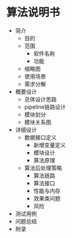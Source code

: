 # 算法说明书

* 简介
    * 目的
    * 范围
        * 软件名称
        * 功能
    * 缩略图
    * 使用场景
    * 需求分解
* 概要设计
    * 总体设计思路
    * pipeline链路设计
    * 模块划分
    * 模块关系图
* 详细设计
    * 数据接口定义
        * 新增变量定义
        * 模块设计
        * 算法原理
    * 算法后处理策略
        * 算法链路
        * 算法接口
        * 性能与内存
        * 效果类问题
        * 风险
* 测试用例
* 问题总结
* 附录